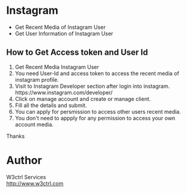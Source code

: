 # Instagram
<ul>
  <li>Get Recent Media of Instagram User</li>
  <li>Get User Information of Instagram User</li>
</ul>

<h2>How to Get Access token and User Id</h2>
<ol>
<li>Get Recent Media Instagram User</li>
<li>You need User-Id and access token to access the recent media of instagram profile.</li>
<li>Visit to Instagram Developer section after login into instagram. https://www.instagram.com/developer/ </li>
<li>Click on manage account and create or manage client. </li>
<li>Fill all the details and submit.</li>
<li>You can apply for persmission to access other users recent media.</li>
<li>You don't need to appply for any permission to access your own account media.</li>
</ol>
Thanks

# Author
W3ctrl Services<br>
http://www.w3ctrl.com
